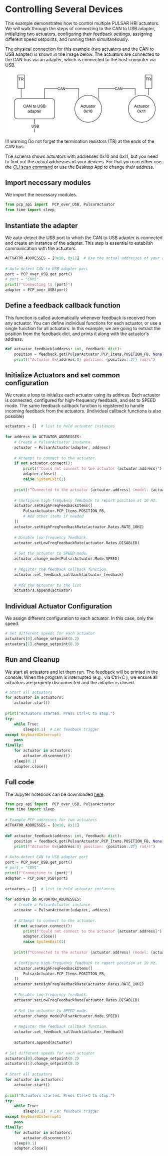 # Controlling Several Devices

This example demonstrates how to control multiple PULSAR HRI actuators. We will walk through the steps of connecting to the CAN to USB adapter, initializing two actuators, configuring their feedback settings, assigning different speed setpoints, and running them simultaneously.

The physical connection for this example (two actuators and the CAN to USB adapter) is shown in the image below. The actuators are connected to the CAN bus via an adapter, which is connected to the host computer via USB.

![CAN example](../assets/images/can_02.png)

!!! warning
    Do not forget the termination resistors (TR) at the ends of the CAN bus.

The schema shows actuators with addresses 0x10 and 0x11, but you need to find out the actual addresses of your devices. For that you can either use the [CLI scan command](cli.md#scan-for-devices) or use the Desktop App to change their address.



## Import necessary modules

We import the necessary modules.

```py
from pcp_api import  PCP_over_USB, PulsarActuator
from time import sleep
```


## Instantiate the adapter

We auto-detect the USB port to which the CAN to USB adapter is connected and create an instance of the adapter. This step is essential to establish communication with the actuators.


```py
ACTUATOR_ADDRESSES = [0x10, 0x11]  # Use the actual addresses of your actuators

# Auto-detect CAN to USB adapter port
port = PCP_over_USB.get_port()
# port = "COM1"
print(f"Connecting to {port}")
adapter = PCP_over_USB(port)
```


## Define a feedback callback function
This function is called automatically whenever feedback is received from any actuator. You can define individual functions for each actuator, or use a single function for all actuators. In this example, we are going to extract the position from the feedback dict, and prints it along with the actuator's address.

```py
def actuator_feedback(address: int, feedback: dict):
    position = feedback.get(PulsarActuator.PCP_Items.POSITION_FB, None)
    print(f"Actuator 0x{address:X} position: {position:.2f} rad/s")
```


## Initialize Actuators and set common configuration

We create a loop to initialize each actuator using its address. Each actuator is connected, configured for high-frequency feedback, and set to SPEED mode. The same feedback callback function is registered to handle incoming feedback from the actuators. (Individual callback functions is also possible)


```py
actuators = []  # list to hold actuator instances

for address in ACTUATOR_ADDRESSES:
    # Create a PulsarActuator instance.
    actuator = PulsarActuator(adapter, address)

    # Attempt to connect to the actuator.
    if not actuator.connect():
        print(f"Could not connect to the actuator {actuator.address}")
        adapter.close()
        raise SystemExit(1)

    print(f"Connected to the actuator {actuator.address} (model: {actuator.model}, firmware: {actuator.firmware_version})")

    # Configure high-frequency feedback to report position at 10 Hz.
    actuator.setHighFreqFeedbackItems([
        PulsarActuator.PCP_Items.POSITION_FB,
        # Add other items if needed
    ])
    actuator.setHighFreqFeedbackRate(actuator.Rates.RATE_10HZ)

    # Disable low-frequency feedback.
    actuator.setLowFreqFeedbackRate(actuator.Rates.DISABLED)

    # Set the actuator to SPEED mode.
    actuator.change_mode(PulsarActuator.Mode.SPEED)

    # Register the feedback callback function.
    actuator.set_feedback_callback(actuator_feedback)

    # Add the actuator to the list
    actuators.append(actuator)
```


## Individual Actuator Configuration

We assign different configuration to each actuator. In this case, only the speed.

```py
# Set different speeds for each actuator
actuators[0].change_setpoint(0.2)
actuators[1].change_setpoint(0.3)
```


## Run and Cleanup

We start all actuators and let them run. The feedback will be printed in the console. When the program is interrupted (e.g., via Ctrl+C ), we ensure all actuators are properly disconnected and the adapter is closed.

```py
# Start all actuators
for actuator in actuators:
    actuator.start()

print("Actuators started. Press Ctrl+C to stop.")
try:
    while True:
        sleep(0.1)  # Let feedback trigger
except KeyboardInterrupt:
    pass
finally:
    for actuator in actuators:
        actuator.disconnect()
    sleep(0.1)
    adapter.close()
```


## Full code
The Jupyter notebook can be downloaded [here](../assets/jnotebooks/several_actuators.ipynb).

```py title="Full code" linenums="1"
from pcp_api import  PCP_over_USB, PulsarActuator
from time import sleep

# Example PCP addresses for two actuators
ACTUATOR_ADDRESSES = [0x10, 0x11]

def actuator_feedback(address: int, feedback: dict):
    position = feedback.get(PulsarActuator.PCP_Items.POSITION_FB, None)
    print(f"Actuator 0x{address:X} position: {position:.2f} rad/s")

# Auto-detect CAN to USB adapter port
port = PCP_over_USB.get_port()
# port = "COM1"
print(f"Connecting to {port}")
adapter = PCP_over_USB(port)

actuators = []  # list to hold actuator instances

for address in ACTUATOR_ADDRESSES:
    # Create a PulsarActuator instance.
    actuator = PulsarActuator(adapter, address)

    # Attempt to connect to the actuator.
    if not actuator.connect():
        print(f"Could not connect to the actuator {actuator.address}")
        adapter.close()
        raise SystemExit(1)

    print(f"Connected to the actuator {actuator.address} (model: {actuator.model}, firmware: {actuator.firmware_version})")

    # Configure high-frequency feedback to report position at 10 Hz.
    actuator.setHighFreqFeedbackItems([
        PulsarActuator.PCP_Items.POSITION_FB,
    ])
    actuator.setHighFreqFeedbackRate(actuator.Rates.RATE_10HZ)

    # Disable low-frequency feedback.
    actuator.setLowFreqFeedbackRate(actuator.Rates.DISABLED)

    # Set the actuator to SPEED mode.
    actuator.change_mode(PulsarActuator.Mode.SPEED)

    # Register the feedback callback function.
    actuator.set_feedback_callback(actuator_feedback)

    actuators.append(actuator)

# Set different speeds for each actuator
actuators[0].change_setpoint(0.2)
actuators[1].change_setpoint(0.3)

# Start all actuators
for actuator in actuators:
    actuator.start()

print("Actuators started. Press Ctrl+C to stop.")
try:
    while True:
        sleep(0.1)  # Let feedback trigger
except KeyboardInterrupt:
    pass
finally:
    for actuator in actuators:
        actuator.disconnect()
    sleep(0.1)
    adapter.close()
```
